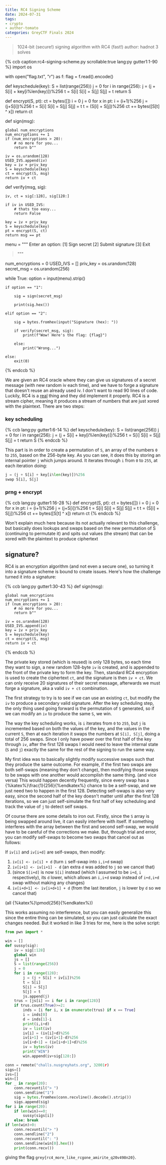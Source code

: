 ```yaml
---
title: RC4 Signing Scheme
date: 2024-07-31
tags: 
- crypto
- author-tomato
categories: GreyCTF Finals 2024
---
```


> 1024-bit (secure!) signing algorithm with RC4 (fast!)
> author: hadnot
> 3 solves

{% ccb 
caption:rc4-signing-scheme.py
scrollable:true
lang:py
gutter1:1-90
%}
import os

with open("flag.txt", "r") as f:
    flag = f.read().encode()

def keyschedule(key):
    S = list(range(256))
    j = 0
    for i in range(256):
         j = (j + S[i] + key[i%len(key)])%256
         t = S[i]
         S[i] = S[j]
         S[j] = t
    return S

def encrypt(S, pt):
    ct = bytes([])
    i = 0
    j = 0
    for x in pt:
        i = (i+1)%256
        j = (j+S[i])%256
        t = S[i]
        S[i] = S[j]
        S[j] = t
        t = (S[i] + S[j])%256
        ct += bytes([S[t] ^ x])
    return ct

def sign(msg):

    global num_encryptions
    num_encryptions += 1
    if (num_encryptions > 20):
        # no more for you...
        return b""
    
    iv = os.urandom(128)
    USED_IVS.append(iv)
    key = iv + priv_key
    S = keyschedule(key)
    ct = encrypt(S, msg)
    return iv + ct

def verify(msg, sig):

    iv, ct = sig[:128], sig[128:]
    
    if iv in USED_IVS:
        # thats too easy...
        return False

    key = iv + priv_key
    S = keyschedule(key)
    pt = encrypt(S, ct)
    return msg == pt

menu = """
Enter an option:
[1] Sign secret
[2] Submit signature
[3] Exit
> """

num_encryptions = 0
USED_IVS = []
priv_key = os.urandom(128)
secret_msg = os.urandom(256)

while True:
    option = input(menu).strip()

    if option == "1":

        sig = sign(secret_msg)
        
        print(sig.hex())
                    
    elif option == "2":

        sig = bytes.fromhex(input("Signature (hex): "))
        
        if verify(secret_msg, sig):
            print(f"Wow! Here's the flag: {flag}")
            
        else:
            print("Wrong...")
            
    else:
        exit(0)
{% endccb %}

We are given an RC4 oracle where they can give us signatures of a secret message (with new random iv each time), and we have to forge a signature that doesn't reuse an already used iv. I don't want to read 90 lines of code. Luckily, RC4 is a [real](https://en.wikipedia.org/wiki/RC4) thing and they did implement it properly. RC4 is a stream cipher, meaning it produces a stream of numbers that are just xored with the plaintext. There are two steps:

### key scheduling

{% ccb 
lang:py
gutter1:6-14
%}
def keyschedule(key):
    S = list(range(256))
    j = 0
    for i in range(256):
         j = (j + S[i] + key[i%len(key)])%256
         t = S[i]
         S[i] = S[j]
         S[j] = t
    return S
{% endccb %}

This part is in order to create a permutation of `S`, an array of the numbers `0` to `255`, based on the 256-byte key. As you can see, it does this by storing an internal pointer `j` which jumps around. It iterates through `i` from `0` to `255`, at each iteration doing:

```py
j = (j + S[i] + key[i%len(key)])%256
swap S[i], S[j]
```

### prng + encrypt

{% ccb 
lang:py
gutter1:16-28
%}
def encrypt(S, pt):
    ct = bytes([])
    i = 0
    j = 0
    for x in pt:
        i = (i+1)%256
        j = (j+S[i])%256
        t = S[i]
        S[i] = S[j]
        S[j] = t
        t = (S[i] + S[j])%256
        ct += bytes([S[t] ^ x])
    return ct
{% endccb %}

Won't explain much here because its not actually relevant to this challenge, but basically does lookups and swaps based on the new permutation of S (continuing to permutate it) and spits out values (the stream) that can be xored with the plaintext to produce ciphertext

## signature?

RC4 is an encryption algorithm (and not even a secure one), so turning it into a signature scheme is bound to create issues. Here's how the challenge turned it into a signature:

{% ccb 
lang:py
gutter1:30-43
%}
def sign(msg):

    global num_encryptions
    num_encryptions += 1
    if (num_encryptions > 20):
        # no more for you...
        return b""
    
    iv = os.urandom(128)
    USED_IVS.append(iv)
    key = iv + priv_key
    S = keyschedule(key)
    ct = encrypt(S, msg)
    return iv + ct
{% endccb %}

The private key stored (which is reused) is only 128 bytes, so each time they want to sign, a new random 128-byte `iv` is created, and is appended to the front of the private key to form the key. Then, standard RC4 encryption is used to create the ciphertext `ct`, and the signature is then `iv + ct`. We can only receive 20 signatures of their secret message, afterwards we must forge a signature, aka a valid `iv + ct` combination.

The first strategy to try is to see if we can use an existing `ct`, but modify the `iv` to produce a secondary valid signature. After the key scheduling step, the only thing used going forward is the permutation of `S` generated, so if we can modify an `iv` to produce the same `S`, we win.

The way the key scheduling works, is `i` iterates from `0` to `255`, but `j` is incremented based on both the values of the key, and the values in the current `S`, then at each iteration it swaps the numbers at `S[i], S[j]`, doing a total of 256 swaps. Since I only have power over the first half of the key through `iv`, after the first 128 swaps I would need to leave the internal state (`S` and `j`) exactly the same for the rest of the signing to run the same way.

My first idea was to basically slightly modify successive swaps such that they produce the same outcome. For example, if the first two swaps are both self-swaps (meaning they don't change), then modifying those swaps to be swaps with one another would accomplish the same thing. (and vice versa) This would happen decently frequently, since every swap has a {%katex%}\frac{1}{256}{%endkatex%} chance to be a self-swap, and we just need two to happen in the first 128. Detecting self-swaps is also very easy, since the second half of the key doesn't matter until after the first 128 iterations, so we can just self-simulate the first half of key scheduling and track the value of `j` to detect self swaps.

Of course there are some details to iron out. Firstly, since the `S` array is being swapped around live, it can easily interfere with itself. If something interferes with the array between the first and second self-swap, we would have to be careful of the corrections we make. But, through trial and error, you can modify self-swaps to become two swaps that cancel out as follows:

If `iv[i]` and `iv[i+d]` are self-swaps, then modify:

1. `iv[i] <- iv[i] + d` (turn `i` self-swap into `i,i+d` swap)
2. `iv[i+1] <- iv[i+1] - d` (an extra `d` was added to `j` so we cancel that)
3. (since `S[i+d]` is now `S[i]` instead (which I assumed to be `i+d`, `i` respectively), its `d` lower, which allows an `i,i+d` swap instead of `i+d,i+d` swap without making any changes)
4. `iv[i+d+1] <- iv[i+d+1] + d` (from the last iteration, `j` is lower by `d` so we cancel that)

(all {%katex%}\pmod{256}{%endkatex%})

This works assuming no interference, but you can easily generalize this since the entire thing can be simulated, so you can just calculate the exact changes needed. But it worked in like 3 tries for me, here is the solve script:

```py
from pwn import *

win = []
def sussy(sig):
    iv = sig[:128]
    global win
    js = []
    S = list(range(256))
    j = 0
    for i in range(128):
        j = (j + S[i] + iv[i])%256
        t = S[i]
        S[i] = S[j]
        S[j] = t
        js.append(j)
    trus = [js[i] == i for i in range(128)]
    if trus.count(True)>=2:
        inds = [i for i, x in enumerate(trus) if x == True]
        i = inds[0]
        d = inds[1]-i
        print(i,i+d)
        iv = list(iv)
        iv[i] = (iv[i]+d)%256
        iv[i+1] = (iv[i+1]-d)%256
        iv[i+d+1] = (iv[i+d+1]+d)%256
        iv = bytes(iv)
        print("WIN")
        win.append(iv+sig[128:])

conn = remote("challs.nusgreyhats.org", 32001r)
sigs=[]
ivs=[]
win=[]
for _ in range(20):
    conn.recvuntil("> ")
    conn.sendline("1")
    sig = bytes.fromhex(conn.recvline().decode().strip())
    sigs.append(sig)
for i in range(20):
    if len(win)==0:
        sussy(sigs[i])
    else: break
if len(win)>0:
    conn.recvuntil("> ")
    conn.sendline("2")
    conn.recvuntil(": ")
    conn.sendline(win[0].hex())
    print(conn.recv())
```

giving the flag `grey{rc4_more_like_rcgone_amirite_q20v498n20}`.